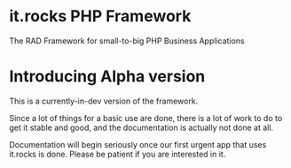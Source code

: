 it.rocks PHP Framework
======================
The RAD Framework for small-to-big PHP Business Applications

# Introducing Alpha version

This is a currently-in-dev version of the framework.

Since a lot of things for a basic use are done, there is a lot of work to do to get it stable and good, and the documentation is actually not done at all.

Documentation will begin seriously once our first urgent app that uses it.rocks is done. Please be patient if you are interested in it.
